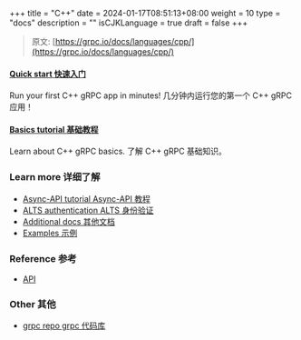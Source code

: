 +++
title = "C++"
date = 2024-01-17T08:51:13+08:00
weight = 10
type = "docs"
description = ""
isCJKLanguage = true
draft = false
+++

> 原文: [https://grpc.io/docs/languages/cpp/](https://grpc.io/docs/languages/cpp/)

#### [Quick start 快速入门](https://grpc.io/docs/languages/cpp/quickstart/)

Run your first C++ gRPC app in minutes!
几分钟内运行您的第一个 C++ gRPC 应用！

#### [Basics tutorial 基础教程](https://grpc.io/docs/languages/cpp/basics/)

Learn about C++ gRPC basics.
了解 C++ gRPC 基础知识。

### Learn more 详细了解

- [Async-API tutorial Async-API 教程](https://grpc.io/docs/languages/cpp/async/)
- [ALTS authentication ALTS 身份验证](https://grpc.io/docs/languages/cpp/alts/)
- [Additional docs 其他文档](https://github.com/grpc/grpc/tree/master/doc)
- [Examples 示例](https://github.com/grpc/grpc/tree/master/examples/cpp)

### Reference 参考

- [API](https://grpc.io/docs/languages/cpp/api/)

### Other 其他

- [grpc repo grpc 代码库](https://github.com/grpc/grpc)
